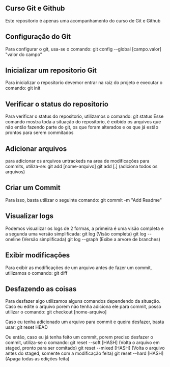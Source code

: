 ## Curso Git e Github

Este repositorio é apenas uma acompanhamento do curso de Git e Github

## Configuração do Git
Para configurar o git, usa-se o comando:
git config --global [campo.valor] "valor do campo"

## Inicializar um repositorio Git
Para inicializar o repositorio devemor entrar na raiz do projeto e executar o comando:
git init

## Verificar o status do repositorio
Para verificar o status do repositorio, utilizamos o comando:
git status
Esse comando mostra toda a situação do repositorio, é exibido os arquivos que não então fazendo parte do git, os que foram alterados e os que já estão prontos para serem commitados

## Adicionar arquivos
para adicionar os arquivos untrackeds na area de modificações para commits, utiliza-se:
git add [nome-arquivo]
git add [.] (adiciona todos os arquivos)

## Criar um Commit
Para isso, basta utilizar o seguinte comando:
git commit -m "Add Readme"

## Visualizar logs
Podemos visualizar os logs de 2 formas, a primeira é uma visão completa e a segunda uma versão simplificada:
git log (Visão completa)
git log --oneline (Versão simplificada)
git log --graph (Exibe a arvore de branches)

## Exibir modificações
Para exibir as modificações de um arquivo antes de fazer um commit, utilizamos o comando:
git diff

## Desfazendo as coisas
Para desfazer algo utilizamos alguns comandos dependendo da situação.
Caso eu edite o arquivo porem não tenha adiciona ele para commit, posso utilizar o comando:
git checkout [nome-arquivo]

Caso eu tenha adicionado um arquivo para commit e queira desfazer, basta usar:
git reset HEAD

Ou então, caso eu já tenha feito um commit, porem preciso desfazer o commit, utiliza-se o comando:
git reset --soft [HASH] (Volta o arquivo em staged, pronto para ser comitado)
git reset --mixed [HASH] (Volta o arquivo antes do staged, somente com a modificação feita)
git reset --hard [HASH] (Apaga todas as edições feita)